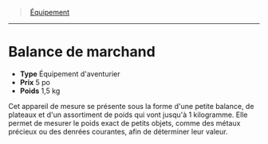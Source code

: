 ﻿---
!EquipmentItem
Type: Équipement d'aventurier
Price: 5 po
Weight: 1,5 kg
Id: equipment_hd.md#balance-de-marchand
ParentLink: equipment_hd.md#Équipement
Name: Balance de marchand
ParentName: Équipement
NameLevel: 1
Attributes: {}
---
> [Équipement](hd_equipment.md)

---

# Balance de marchand

- **Type** Équipement d'aventurier
- **Prix** 5 po
- **Poids** 1,5 kg

Cet appareil de mesure se présente sous la forme d'une petite balance, de plateaux et d'un assortiment de poids qui vont jusqu'à 1 kilogramme. Elle permet de mesurer le poids exact de petits objets, comme des métaux précieux ou des denrées courantes, afin de déterminer leur valeur.

